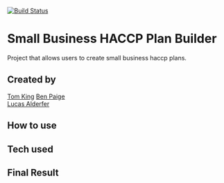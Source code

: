 [![Build Status](https://travis-ci.org/benjaminpaige/haccp.svg?branch=master)](https://travis-ci.org/benjaminpaige/haccp)

# Small Business HACCP Plan Builder

Project that allows users to create small business haccp plans. 

## Created by
[Tom King](https://github.com/tomkingkong)
[Ben Paige](https://github.com/benjaminpaige)  
[Lucas Alderfer](https://github.com/LucasAlderfer)
	

## How to use

## Tech used

## Final Result

